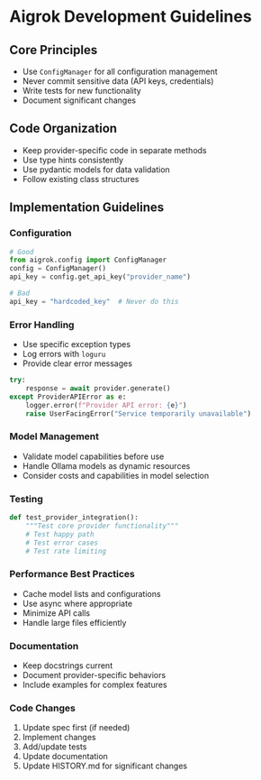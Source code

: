 # Aigrok Development Guidelines

## Core Principles
- Use `ConfigManager` for all configuration management
- Never commit sensitive data (API keys, credentials)
- Write tests for new functionality
- Document significant changes

## Code Organization
- Keep provider-specific code in separate methods
- Use type hints consistently
- Use pydantic models for data validation
- Follow existing class structures

## Implementation Guidelines

### Configuration
```python
# Good
from aigrok.config import ConfigManager
config = ConfigManager()
api_key = config.get_api_key("provider_name")

# Bad
api_key = "hardcoded_key"  # Never do this
```

### Error Handling
- Use specific exception types
- Log errors with `loguru`
- Provide clear error messages
```python
try:
    response = await provider.generate()
except ProviderAPIError as e:
    logger.error(f"Provider API error: {e}")
    raise UserFacingError("Service temporarily unavailable")
```

### Model Management
- Validate model capabilities before use
- Handle Ollama models as dynamic resources
- Consider costs and capabilities in model selection

### Testing
```python
def test_provider_integration():
    """Test core provider functionality"""
    # Test happy path
    # Test error cases
    # Test rate limiting
```

### Performance Best Practices
- Cache model lists and configurations
- Use async where appropriate
- Minimize API calls
- Handle large files efficiently

### Documentation
- Keep docstrings current
- Document provider-specific behaviors
- Include examples for complex features

### Code Changes
1. Update spec first (if needed)
2. Implement changes
3. Add/update tests
4. Update documentation
5. Update HISTORY.md for significant changes
